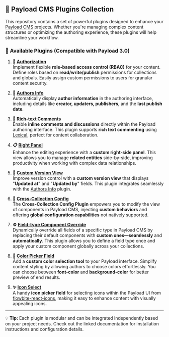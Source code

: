 ## 🚀 Payload CMS Plugins Collection

This repository contains a set of powerful plugins designed to enhance your [Payload CMS](https://payloadcms.com/) projects. Whether you're managing complex content structures or optimizing the authoring experience, these plugins will help streamline your workflow.

### 🔌 **Available Plugins** (Compatible with Payload 3.0)

1. **🔐 [Authorization](packages/authorization/)**  
   Implement flexible **role-based access control (RBAC)** for your content. Define roles based on **read/write/publish** permissions for collections and globals. Easily assign custom permissions to users for granular content security.

2. **👤 [Authors Info](packages/authors-info/)**  
Automatically display **author information** in the authoring interface, including details like **creator, updaters, publishers**, and the **last publish date**.

3. **💬 [Rich-text Comments](packages/comments/)**  
   Enable **inline comments and discussions** directly within the Payload authoring interface. This plugin supports **rich text commenting** using [Lexical](https://lexical.dev/), perfect for content collaboration.

4. **📋 [Right Panel](packages/right-panel/)**  
   Enhance the editing experience with a **custom right-side panel**. This view allows you to manage **related entities** side-by-side, improving productivity when working with complex data relationships.

5. **📝 [Custom Version View](packages/custom-version-view/)**  
Improve version control with a **custom version view** that displays "**Updated at**" and "**Updated by**" fields. This plugin integrates seamlessly with the [Authors Info](packages/authors-info/) plugin.

6. **🔗 [Cross-Collection Config](packages/cross-collection/)**  
   The **Cross-Collection Config Plugin** empowers you to modify the  view of components in Payload CMS,
   injecting **custom behaviors** and offering **global configuration capabilities** not natively supported.

7. **⚙️ [Field-type Component Override](packages/field-type-components-override/)**  
   Dynamically override all fields of a specific type in Payload CMS by replacing their default components with **custom ones—seamlessly** and **automatically**. This plugin allows you to define a field type once and apply your custom component globally across your collections.  

8. **🎨 [Color Picker Field](packages/color-picker/)**  
   Add a **custom color selection tool** to your Payload interface. Simplify content styling by allowing authors to choose colors effortlessly.
   You can choose between **font-color** and **background-color** for better preview of end results.

9. **✨ [Icon Select](packages/icon-select/)**  
   A handy **icon picker field** for selecting icons within the Payload UI from [flowbite-react-icons](https://flowbite.com/icons/), making it easy to enhance content with visually appealing icons.

---

💡 **Tip:** Each plugin is modular and can be integrated independently based on your project needs. Check out the linked documentation for installation instructions and configuration details.

